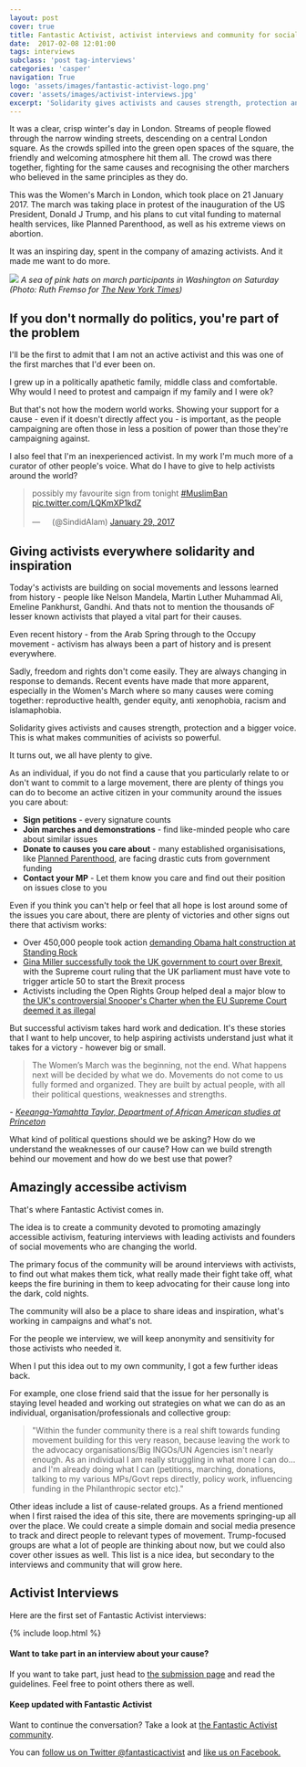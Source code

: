 ```yaml
---
layout: post
cover: true
title: Fantastic Activist, activist interviews and community for social movements
date:  2017-02-08 12:01:00
tags: interviews
subclass: 'post tag-interviews'
categories: 'casper'
navigation: True
logo: 'assets/images/fantastic-activist-logo.png'
cover: 'assets/images/activist-interviews.jpg'
excerpt: 'Solidarity gives activists and causes strength, protection and a bigger voice. This is what makes communities of acivists so powerful.'
---
```


<p>It was a clear, crisp winter's day in London. Streams of people flowed through the narrow winding streets, descending on a central London square. As the crowds spilled into the green open spaces of the square, the friendly and welcoming atmosphere hit them all. The crowd was there together, fighting for the same causes and recognising the other marchers who believed in the same principles as they do.</p>

<p>This was the Women's March in London, which took place on 21 January 2017. The march was taking place in protest of the inauguration of the US President, Donald J Trump, and his plans to cut vital funding to maternal health services, like Planned Parenthood, as well as his extreme views on abortion.</p>

<p>It was an inspiring day, spent in the company of amazing activists. And it made me want to do more.</p>

<img src="https://static01.nyt.com/images/2017/01/22/us/22march8/22march8-superJumbo.jpg">
<em>A sea of pink hats on march participants in Washington on Saturday (Photo: Ruth Fremso for <a href="https://www.nytimes.com/2017/01/21/us/womens-march.html">The New York Times</a>)</em>

<h2>If you don't normally do politics, you're part of the problem</h2>

<p>I'll be the first to admit that I am not an active activist and this was one of the first marches that I'd ever been on.</p>

<p>I grew up in a politically apathetic family, middle class and comfortable. Why would I need to protest and campaign if my family and I were ok?</p>

<p>But that's not how the modern world works. Showing your support for a cause - even if it doesn't directly affect you - is important, as the people campaigning are often those in less a position of power than those they're campaigning against.</p>

<p>I also feel that I'm an inexperienced activist. In my work I'm much more of a curator of other people's voice. What do I have to give to help activists around the world?</p>

<blockquote class="twitter-tweet" data-lang="en"><p lang="en" dir="ltr">possibly my favourite sign from tonight <a href="https://twitter.com/hashtag/MuslimBan?src=hash">#MuslimBan</a> <a href="https://t.co/LQKmXP1kdZ">pic.twitter.com/LQKmXP1kdZ</a></p>&mdash; ㅤ (@SindidAlam) <a href="https://twitter.com/SindidAlam/status/825564319647662083">January 29, 2017</a></blockquote>
<script async src="//platform.twitter.com/widgets.js" charset="utf-8"></script>

<h2>Giving activists everywhere solidarity and inspiration</h2>

<p>Today's activists are building on social movements and lessons learned from history - people like Nelson Mandela, Martin Luther Muhammad Ali, Emeline Pankhurst, Gandhi. And thats not to mention the thousands oF lesser known activists that played a vital part for their causes.</p>

<p>Even recent history - from the Arab Spring through to the Occupy movement - activism has always been a part of history and is present everywhere.</p>

<p>Sadly, freedom and rights don't come easily. They are always changing in response to demands. Recent events have made that more apparent, especially in the Women's March where so many causes were coming together: reproductive health, gender equity, anti xenophobia, racism and islamaphobia.</p>

<p>Solidarity gives activists and causes strength, protection and a bigger voice. This is what makes communities of acivists so powerful.</p>

<p>It turns out, we all have plenty to give.</p>

<p>As an individual, if you do not find a cause that you particularly relate to or don't want to commit to a large movement, there are plenty of things you can do to become an active citizen in your community around the issues you care about:
<ul>
<li><b>Sign petitions</b> - every signature counts</li>
<li><b>Join marches and demonstrations</b> - find like-minded people who care about similar issues</li>
<li><b>Donate to causes you care about</b> - many established organisisations, like <a href="https://www.plannedparenthoodaction.org/blog/trump-moves-to-restrict-access-to-reproductive-health-care-worldwide">Planned Parenthood</a>, are facing drastic cuts from government funding</li>
<li><b>Contact your MP</b> - Let them know you care and find out their position on issues close to you</li>
</ul>

<p>Even if you think you can't help or feel that all hope is lost around some of the issues you care about, there are plenty of victories and other signs out there that activism works:</p>
<ul>
<li> Over 450,000 people took action <a href="http://standwithstandingrock.net/take-action/">demanding Obama halt construction at Standing Rock</a></li>
<li><a href="https://www.theguardian.com/politics/2017/jan/24/supreme-court-brexit-ruling-parliament-vote-article-50">Gina Miller successfully took the UK government to court over Brexit</a>, with the Supreme court ruling that the UK parliament must have vote to trigger article 50 to start the Brexit process</li>
<li>Activists including the Open Rights Group helped deal a major blow to <a href="http://www.wired.co.uk/article/eu-rules-against-snoopers-charter">the UK's controversial Snooper's Charter when the EU Supreme Court deemed it as illegal</a></li>
</ul>
<p>But successful activism takes hard work and dedication. It's these stories that I want to help uncover, to help aspiring activists understand just what it takes for a victory - however big or small.</p>

<blockquote>The Women’s March was the beginning, not the end. What happens next will be decided by what we do. Movements do not come to us fully formed and organized. They are built by actual people, with all their political questions, weaknesses and strengths.</blockquote>
<em>- <a href="https://www.theguardian.com/commentisfree/2017/jan/24/women-march-diversity-minorities-working-class">Keeanga-Yamahtta Taylor, Department of African American studies at Princeton</a></em>

<p>What kind of political questions should we be asking? How do we understand the weaknesses of our cause? How can we build strength behind our movement and how do we best use that power?</p>

<h2>Amazingly accessibe activism</h2>

<p>That's where Fantastic Activist comes in.</p>

<p>The idea is to create a community devoted to promoting amazingly accessible activism, featuring interviews with leading activists and founders of social movements who are changing the world.</p>

<p>The primary focus of the community will be around interviews with activists, to find out what makes them tick, what really made their fight take off, what keeps the fire burining in them to keep advocating for their cause long into the dark, cold nights.</p>

<p>The community will also be a place to share ideas and inspiration, what's working in campaigns and what's not.</p>

<p>For the people we interview, we will keep anonymity and sensitivity for those activists who needed it.</p>

<p>When I put this idea out to my own community, I got a few further ideas back.</p>

<p>For example, one close friend said that the issue for her personally is staying level headed and working out strategies on what we can do as an individual, organisation/professionals and collective group:</p>

<blockquote>"Within the funder community there is a real shift towards funding movement building for this very reason, because leaving the work to the advocacy organisations/Big INGOs/UN Agencies isn't nearly enough. As an individual I am really struggling in what more I can do... and I'm already doing what I can (petitions, marching, donations, talking to my various MPs/Govt reps directly, policy work, influencing funding in the Philanthropic sector etc)."</blockquote>

<p>Other ideas include a list of cause-related groups. As a friend mentioned when I first raised the idea of this site, there are movements springing-up all over the place. We could create a simple domain and social media presence to track and direct people to relevant types of movement. Trump-focused groups are what a lot of people are thinking about now, but we could also cover other issues as well. This list is a nice idea, but secondary to the interviews and community that will grow here.</p>

<h2>Activist Interviews</h2>

Here are the first set of Fantastic Activist interviews:

{% include loop.html %}

<h4>Want to take part in an interview about your cause?</h4>

<p>If you want to take part, just head to <a href="/submit">the submission page</a> and read the guidelines. Feel free to point others there as well.</p>

<h4>Keep updated with Fantastic Activist</h4>

<p>Want to continue the conversation? Take a look at <a href="http://community.fantasticactivist.com/">the Fantastic Activist community</a>.</p>

<p>You can <a href="http://twitter.com/fantasticactivist">follow us on Twitter @fantasticactivist</a> and <a href="http://facebook.com/fantasticactivist">like us on Facebook.</a></p>
